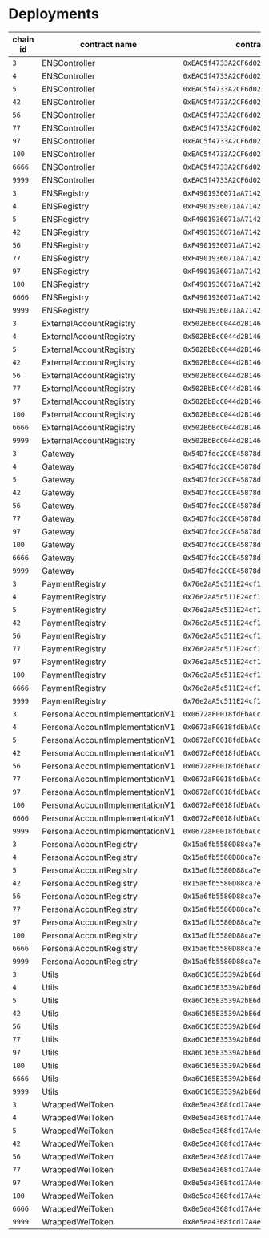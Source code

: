 # Deployments

| chain id | contract name | contract address |  
| --- | --- | --- | 
| `3` | ENSController | `0xEAC5f4733A2CF6d0230342fDF62ed608e2993926` | 
| `4` | ENSController | `0xEAC5f4733A2CF6d0230342fDF62ed608e2993926` | 
| `5` | ENSController | `0xEAC5f4733A2CF6d0230342fDF62ed608e2993926` | 
| `42` | ENSController | `0xEAC5f4733A2CF6d0230342fDF62ed608e2993926` | 
| `56` | ENSController | `0xEAC5f4733A2CF6d0230342fDF62ed608e2993926` | 
| `77` | ENSController | `0xEAC5f4733A2CF6d0230342fDF62ed608e2993926` | 
| `97` | ENSController | `0xEAC5f4733A2CF6d0230342fDF62ed608e2993926` | 
| `100` | ENSController | `0xEAC5f4733A2CF6d0230342fDF62ed608e2993926` | 
| `6666` | ENSController | `0xEAC5f4733A2CF6d0230342fDF62ed608e2993926` | 
| `9999` | ENSController | `0xEAC5f4733A2CF6d0230342fDF62ed608e2993926` | 
| `3` | ENSRegistry | `0xF4901936071aA71426aa57629Af5AED68914DC8b` | 
| `4` | ENSRegistry | `0xF4901936071aA71426aa57629Af5AED68914DC8b` | 
| `5` | ENSRegistry | `0xF4901936071aA71426aa57629Af5AED68914DC8b` | 
| `42` | ENSRegistry | `0xF4901936071aA71426aa57629Af5AED68914DC8b` | 
| `56` | ENSRegistry | `0xF4901936071aA71426aa57629Af5AED68914DC8b` | 
| `77` | ENSRegistry | `0xF4901936071aA71426aa57629Af5AED68914DC8b` | 
| `97` | ENSRegistry | `0xF4901936071aA71426aa57629Af5AED68914DC8b` | 
| `100` | ENSRegistry | `0xF4901936071aA71426aa57629Af5AED68914DC8b` | 
| `6666` | ENSRegistry | `0xF4901936071aA71426aa57629Af5AED68914DC8b` | 
| `9999` | ENSRegistry | `0xF4901936071aA71426aa57629Af5AED68914DC8b` | 
| `3` | ExternalAccountRegistry | `0x502BbBcC044d2B146c310eB24E5cd8Eba37EdbEc` | 
| `4` | ExternalAccountRegistry | `0x502BbBcC044d2B146c310eB24E5cd8Eba37EdbEc` | 
| `5` | ExternalAccountRegistry | `0x502BbBcC044d2B146c310eB24E5cd8Eba37EdbEc` | 
| `42` | ExternalAccountRegistry | `0x502BbBcC044d2B146c310eB24E5cd8Eba37EdbEc` | 
| `56` | ExternalAccountRegistry | `0x502BbBcC044d2B146c310eB24E5cd8Eba37EdbEc` | 
| `77` | ExternalAccountRegistry | `0x502BbBcC044d2B146c310eB24E5cd8Eba37EdbEc` | 
| `97` | ExternalAccountRegistry | `0x502BbBcC044d2B146c310eB24E5cd8Eba37EdbEc` | 
| `100` | ExternalAccountRegistry | `0x502BbBcC044d2B146c310eB24E5cd8Eba37EdbEc` | 
| `6666` | ExternalAccountRegistry | `0x502BbBcC044d2B146c310eB24E5cd8Eba37EdbEc` | 
| `9999` | ExternalAccountRegistry | `0x502BbBcC044d2B146c310eB24E5cd8Eba37EdbEc` | 
| `3` | Gateway | `0x54D7fdc2CCE45878dF9dF81A9802e33d29f274e1` | 
| `4` | Gateway | `0x54D7fdc2CCE45878dF9dF81A9802e33d29f274e1` | 
| `5` | Gateway | `0x54D7fdc2CCE45878dF9dF81A9802e33d29f274e1` | 
| `42` | Gateway | `0x54D7fdc2CCE45878dF9dF81A9802e33d29f274e1` | 
| `56` | Gateway | `0x54D7fdc2CCE45878dF9dF81A9802e33d29f274e1` | 
| `77` | Gateway | `0x54D7fdc2CCE45878dF9dF81A9802e33d29f274e1` | 
| `97` | Gateway | `0x54D7fdc2CCE45878dF9dF81A9802e33d29f274e1` | 
| `100` | Gateway | `0x54D7fdc2CCE45878dF9dF81A9802e33d29f274e1` | 
| `6666` | Gateway | `0x54D7fdc2CCE45878dF9dF81A9802e33d29f274e1` | 
| `9999` | Gateway | `0x54D7fdc2CCE45878dF9dF81A9802e33d29f274e1` | 
| `3` | PaymentRegistry | `0x76e2aA5c511E24cf13997921163B66D6d0dE1910` | 
| `4` | PaymentRegistry | `0x76e2aA5c511E24cf13997921163B66D6d0dE1910` | 
| `5` | PaymentRegistry | `0x76e2aA5c511E24cf13997921163B66D6d0dE1910` | 
| `42` | PaymentRegistry | `0x76e2aA5c511E24cf13997921163B66D6d0dE1910` | 
| `56` | PaymentRegistry | `0x76e2aA5c511E24cf13997921163B66D6d0dE1910` | 
| `77` | PaymentRegistry | `0x76e2aA5c511E24cf13997921163B66D6d0dE1910` | 
| `97` | PaymentRegistry | `0x76e2aA5c511E24cf13997921163B66D6d0dE1910` | 
| `100` | PaymentRegistry | `0x76e2aA5c511E24cf13997921163B66D6d0dE1910` | 
| `6666` | PaymentRegistry | `0x76e2aA5c511E24cf13997921163B66D6d0dE1910` | 
| `9999` | PaymentRegistry | `0x76e2aA5c511E24cf13997921163B66D6d0dE1910` | 
| `3` | PersonalAccountImplementationV1 | `0x0672aF0018fdEbACcc93c7D047D62b72CB12883A` | 
| `4` | PersonalAccountImplementationV1 | `0x0672aF0018fdEbACcc93c7D047D62b72CB12883A` | 
| `5` | PersonalAccountImplementationV1 | `0x0672aF0018fdEbACcc93c7D047D62b72CB12883A` | 
| `42` | PersonalAccountImplementationV1 | `0x0672aF0018fdEbACcc93c7D047D62b72CB12883A` | 
| `56` | PersonalAccountImplementationV1 | `0x0672aF0018fdEbACcc93c7D047D62b72CB12883A` | 
| `77` | PersonalAccountImplementationV1 | `0x0672aF0018fdEbACcc93c7D047D62b72CB12883A` | 
| `97` | PersonalAccountImplementationV1 | `0x0672aF0018fdEbACcc93c7D047D62b72CB12883A` | 
| `100` | PersonalAccountImplementationV1 | `0x0672aF0018fdEbACcc93c7D047D62b72CB12883A` | 
| `6666` | PersonalAccountImplementationV1 | `0x0672aF0018fdEbACcc93c7D047D62b72CB12883A` | 
| `9999` | PersonalAccountImplementationV1 | `0x0672aF0018fdEbACcc93c7D047D62b72CB12883A` | 
| `3` | PersonalAccountRegistry | `0x15a6fb5580D88ca7efcE51f89c58F428F6719FCD` | 
| `4` | PersonalAccountRegistry | `0x15a6fb5580D88ca7efcE51f89c58F428F6719FCD` | 
| `5` | PersonalAccountRegistry | `0x15a6fb5580D88ca7efcE51f89c58F428F6719FCD` | 
| `42` | PersonalAccountRegistry | `0x15a6fb5580D88ca7efcE51f89c58F428F6719FCD` | 
| `56` | PersonalAccountRegistry | `0x15a6fb5580D88ca7efcE51f89c58F428F6719FCD` | 
| `77` | PersonalAccountRegistry | `0x15a6fb5580D88ca7efcE51f89c58F428F6719FCD` | 
| `97` | PersonalAccountRegistry | `0x15a6fb5580D88ca7efcE51f89c58F428F6719FCD` | 
| `100` | PersonalAccountRegistry | `0x15a6fb5580D88ca7efcE51f89c58F428F6719FCD` | 
| `6666` | PersonalAccountRegistry | `0x15a6fb5580D88ca7efcE51f89c58F428F6719FCD` | 
| `9999` | PersonalAccountRegistry | `0x15a6fb5580D88ca7efcE51f89c58F428F6719FCD` | 
| `3` | Utils | `0xa6C165E3539A2bE6d55e2935EC9979D8C850A21b` | 
| `4` | Utils | `0xa6C165E3539A2bE6d55e2935EC9979D8C850A21b` | 
| `5` | Utils | `0xa6C165E3539A2bE6d55e2935EC9979D8C850A21b` | 
| `42` | Utils | `0xa6C165E3539A2bE6d55e2935EC9979D8C850A21b` | 
| `56` | Utils | `0xa6C165E3539A2bE6d55e2935EC9979D8C850A21b` | 
| `77` | Utils | `0xa6C165E3539A2bE6d55e2935EC9979D8C850A21b` | 
| `97` | Utils | `0xa6C165E3539A2bE6d55e2935EC9979D8C850A21b` | 
| `100` | Utils | `0xa6C165E3539A2bE6d55e2935EC9979D8C850A21b` | 
| `6666` | Utils | `0xa6C165E3539A2bE6d55e2935EC9979D8C850A21b` | 
| `9999` | Utils | `0xa6C165E3539A2bE6d55e2935EC9979D8C850A21b` | 
| `3` | WrappedWeiToken | `0x8e5ea4368fcd17A4efF851C5ffa6cd03bBDeb616` | 
| `4` | WrappedWeiToken | `0x8e5ea4368fcd17A4efF851C5ffa6cd03bBDeb616` | 
| `5` | WrappedWeiToken | `0x8e5ea4368fcd17A4efF851C5ffa6cd03bBDeb616` | 
| `42` | WrappedWeiToken | `0x8e5ea4368fcd17A4efF851C5ffa6cd03bBDeb616` | 
| `56` | WrappedWeiToken | `0x8e5ea4368fcd17A4efF851C5ffa6cd03bBDeb616` | 
| `77` | WrappedWeiToken | `0x8e5ea4368fcd17A4efF851C5ffa6cd03bBDeb616` | 
| `97` | WrappedWeiToken | `0x8e5ea4368fcd17A4efF851C5ffa6cd03bBDeb616` | 
| `100` | WrappedWeiToken | `0x8e5ea4368fcd17A4efF851C5ffa6cd03bBDeb616` | 
| `6666` | WrappedWeiToken | `0x8e5ea4368fcd17A4efF851C5ffa6cd03bBDeb616` | 
| `9999` | WrappedWeiToken | `0x8e5ea4368fcd17A4efF851C5ffa6cd03bBDeb616` | 

